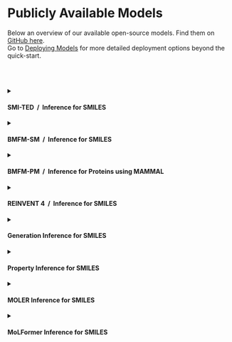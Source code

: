 <!--

DO NOT EDIT
-----------
This file is auto-generated.
To update it, consult instructions:
https://github.com/acceleratedscience/openad-website/tree/generator

-->

# Publicly Available Models

Below an overview of our available open-source models. Find them on [GitHub here](https://github.com/orgs/acceleratedscience/repositories?q=%22openad-service-%22).  
Go to [Deploying Models](deploying-models.md) for more detailed deployment options beyond the quick-start.

<br><br>

<details markdown><summary><h4>SMI-TED &nbsp;/&nbsp; Inference for SMILES</h4></summary>
<div markdown>

[:carbon-icn-github: openad-service-smi-ted](https://github.com/acceleratedscience/openad-service-smi-ted){ .md-button }
[compose.yml](https://raw.githubusercontent.com/acceleratedscience/openad-service-smi-ted/main/compose.yaml){ .md-button .md-button--primary download='compose.yml' }
[Instructions](/docs/model-service/deploying-models/#deployment-via-container-composeyaml-recommended){ .md-button .md-button--tertiary }  

This OpenAD service provides access to the **SMILES-based Transformer Encoder-Decoder** (SMILES-TED), which is an encoder-decoder model pre-trained on a curated dataset of 91 million SMILES samples sourced from PubChem, equivalent to 4 billion molecular tokens. SMI-TED supports various complex tasks, including quantum property prediction, with two main variants ( 289 M and 8 × 289 M ).

More information:  
[github.com/IBM/materials](https://github.com/IBM/materials)  
[huggingface.co/ibm/materials.smi-ted](https://huggingface.co/ibm/materials.smi-ted)  
[arxiv.org/abs/2407.20267](https://arxiv.org/abs/2407.20267)


Support for:  
✅ Docker / Podman Compose  
✅ Docker / Podman  
✅ Apple Silicon - [more info](/docs/model-service/deploying-models#apple-silicon)  


Quick start with Docker Compose:
```
curl -O https://raw.githubusercontent.com/acceleratedscience/openad-service-smi-ted/main/compose.yaml
```
```
docker compose create
```
```
docker compose start
```
```
openad
```
```
catalog model service from remote 'http://127.0.0.1:8080' as smi_ted
```

</div>
</details>

<details markdown><summary><h4>BMFM-SM &nbsp;/&nbsp; Inference for SMILES</h4></summary>
<div markdown>

[:carbon-icn-github: openad-service-bmfm-sm](https://github.com/acceleratedscience/openad-service-bmfm-sm){ .md-button }
[compose.yml](https://raw.githubusercontent.com/acceleratedscience/openad-service-bmfm-sm/main/compose.yaml){ .md-button .md-button--primary download='compose.yml' }
[Instructions](/docs/model-service/deploying-models/#deployment-via-container-composeyaml-recommended){ .md-button .md-button--tertiary }  

This OpenAD service provides access to the **Biomedmultiview** foundation model with checkpoints for the following properties:

| BACE | BBBP | CLINTOX | ESOL | FREESOLV | HIV |
| ---- | ---- | ------- | ---- | -------- | --- |

| LIPOPHILICITY | MUV | QM7 | SIDER | TOX21 | TOXCAST |
| ------------- | --- | --- | ----- | ----- | ------- |

More information:  
[github.com/BiomedSciAI/biomed-multi-view](https://github.com/BiomedSciAI/biomed-multi-view)  
[arxiv.org/abs/2410.19704](https://arxiv.org/abs/2410.19704)


Support for:  
✅ Docker / Podman Compose  
✅ Docker / Podman  
✅ Apple Silicon - [more info](/docs/model-service/deploying-models#apple-silicon)  


Quick start with Docker Compose:
```
curl -O https://raw.githubusercontent.com/acceleratedscience/openad-service-bmfm-sm/main/compose.yaml
```
```
docker compose create
```
```
docker compose start
```
```
openad
```
```
catalog model service from remote 'http://127.0.0.1:8080' as bmfm_sm
```

</div>
</details>

<details markdown><summary><h4>BMFM-PM &nbsp;/&nbsp; Inference for Proteins using MAMMAL</h4></summary>
<div markdown>

[:carbon-icn-github: openad-service-bmfm-pm](https://github.com/acceleratedscience/openad-service-bmfm-pm){ .md-button }
[compose.yml](https://raw.githubusercontent.com/acceleratedscience/openad-service-bmfm-pm/main/compose.yaml){ .md-button .md-button--primary download='compose.yml' }
[Instructions](/docs/model-service/deploying-models/#deployment-via-container-composeyaml-recommended){ .md-button .md-button--tertiary }  

This OpenAD service provides access to the **Biomedmultialignment** foundation model with checkpoints for the following properties:

| Sol | DTI |
| --- | --- |

More information:  
[github.com/BiomedSciAI/biomed-multi-alignment](https://github.com/BiomedSciAI/biomed-multi-alignment)


Support for:  
✅ Docker / Podman Compose  
✅ Docker / Podman  
❌ Apple Silicon - [more info](/docs/model-service/deploying-models#apple-silicon)  


Quick start with Docker Compose:
```
curl -O https://raw.githubusercontent.com/acceleratedscience/openad-service-bmfm-pm/main/compose.yaml
```
```
docker compose create
```
```
docker compose start
```
```
openad
```
```
catalog model service from remote 'http://127.0.0.1:8080' as bmfm_pm
```

</div>
</details>

<details markdown><summary><h4>REINVENT 4 &nbsp;/&nbsp; Inference for SMILES</h4></summary>
<div markdown>

[:carbon-icn-github: openad-service-reinvent4](https://github.com/acceleratedscience/openad-service-reinvent4){ .md-button }
[compose.yml](https://raw.githubusercontent.com/acceleratedscience/openad-service-reinvent4/main/compose.yaml){ .md-button .md-button--primary download='compose.yml' }
[Instructions](/docs/model-service/deploying-models/#deployment-via-container-composeyaml-recommended){ .md-button .md-button--tertiary }  

This OpenAD service provides access to the **REINVENT 4** molecular design tool, which is used for de novo design, scaffold hopping, R-group replacement, linker design, molecule optimization, and other small molecule design tasks. REINVENT uses a Reinforcement Learning (RL) algorithm to generate optimized molecules compliant with a user-defined property profile defined as a multi-component score. Transfer Learning (TL) can be used to create or pre-train a model that generates molecules closer to a set of input molecules. 

More information:  
[github.com/MolecularAI/REINVENT4](https://github.com/MolecularAI/REINVENT4)  
[link.springer.com/article/10.1186/s13321-024-00812-5](https://link.springer.com/article/10.1186/s13321-024-00812-5)


Support for:  
✅ Docker / Podman Compose  
✅ Docker / Podman  
❌ Apple Silicon - [more info](/docs/model-service/deploying-models#apple-silicon)  


Quick start with Docker Compose:
```
curl -O https://raw.githubusercontent.com/acceleratedscience/openad-service-reinvent4/main/compose.yaml
```
```
docker compose create
```
```
docker compose start
```
```
openad
```
```
catalog model service from remote 'http://127.0.0.1:8080' as reinvent4
```

</div>
</details>

<details markdown><summary><h4>Generation Inference for SMILES</h4></summary>
<div markdown>

[:carbon-icn-github: openad-service-gen](https://github.com/acceleratedscience/openad-service-gen){ .md-button }
[Instructions](/docs/model-service/deploying-models/#deployment-via-container){ .md-button .md-button--tertiary }  

_No description available._


Support for:  
❌ Docker / Podman Compose  
✅ Docker / Podman  
❌ Apple Silicon - [more info](/docs/model-service/deploying-models#apple-silicon)  


Quick start with Docker:
```
git clone https://github.com/acceleratedscience/openad-service-gen
```
```
cd openad-service-gen
```
```
docker build -t gen .
```
```
docker run -p 8080:8080 gen
```
```
openad
```
```
catalog model service from remote 'http://127.0.0.1:8080' as gen
```

</div>
</details>

<details markdown><summary><h4>Property Inference for SMILES</h4></summary>
<div markdown>

[:carbon-icn-github: openad-service-prop](https://github.com/acceleratedscience/openad-service-prop){ .md-button }
[Instructions](/docs/model-service/deploying-models/#deployment-via-container){ .md-button .md-button--tertiary }  

_No description available._


Support for:  
❌ Docker / Podman Compose  
✅ Docker / Podman  
❌ Apple Silicon - [more info](/docs/model-service/deploying-models#apple-silicon)  


Quick start with Docker:
```
git clone https://github.com/acceleratedscience/openad-service-prop
```
```
cd openad-service-prop
```
```
docker build -t prop .
```
```
docker run -p 8080:8080 prop
```
```
openad
```
```
catalog model service from remote 'http://127.0.0.1:8080' as prop
```

</div>
</details>

<details markdown><summary><h4>MOLER Inference for SMILES</h4></summary>
<div markdown>

[:carbon-icn-github: openad-service-moler](https://github.com/acceleratedscience/openad-service-moler){ .md-button }
[Instructions](/docs/model-service/deploying-models/#deployment-via-container){ .md-button .md-button--tertiary }  

_No description available._


Support for:  
❌ Docker / Podman Compose  
✅ Docker / Podman  
❌ Apple Silicon - [more info](/docs/model-service/deploying-models#apple-silicon)  


Quick start with Docker:
```
git clone https://github.com/acceleratedscience/openad-service-moler
```
```
cd openad-service-moler
```
```
docker build -t moler .
```
```
docker run -p 8080:8080 moler
```
```
openad
```
```
catalog model service from remote 'http://127.0.0.1:8080' as moler
```

</div>
</details>

<details markdown><summary><h4>MoLFormer Inference for SMILES</h4></summary>
<div markdown>

[:carbon-icn-github: openad-service-molf](https://github.com/acceleratedscience/openad-service-molf){ .md-button }
[Instructions](/docs/model-service/deploying-models/#deployment-via-container){ .md-button .md-button--tertiary }  

_No description available._


Support for:  
❌ Docker / Podman Compose  
✅ Docker / Podman  
❌ Apple Silicon - [more info](/docs/model-service/deploying-models#apple-silicon)  


Quick start with Docker:
```
git clone https://github.com/acceleratedscience/openad-service-molf
```
```
cd openad-service-molf
```
```
docker build -t molf .
```
```
docker run -p 8080:8080 molf
```
```
openad
```
```
catalog model service from remote 'http://127.0.0.1:8080' as molf
```

</div>
</details>
